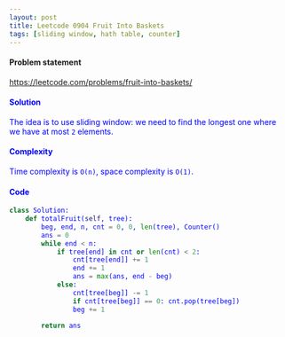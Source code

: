 ```yaml
---
layout: post
title: Leetcode 0904 Fruit Into Baskets
tags: [sliding window, hath table, counter]
---
```


#### Problem statement

<a href="https://leetcode.com/problems/fruit-into-baskets/"> <font color = blue>https://leetcode.com/problems/fruit-into-baskets/

#### Solution
The idea is to use sliding window: we need to find the longest one where we have at most `2` elements.

#### Complexity
Time complexity is `O(n)`, space complexity is `O(1)`.

#### Code
```python
class Solution:
    def totalFruit(self, tree):
        beg, end, n, cnt = 0, 0, len(tree), Counter()
        ans = 0
        while end < n:
            if tree[end] in cnt or len(cnt) < 2:
                cnt[tree[end]] += 1
                end += 1
                ans = max(ans, end - beg)
            else:
                cnt[tree[beg]] -= 1
                if cnt[tree[beg]] == 0: cnt.pop(tree[beg])
                beg += 1
                
        return ans
```